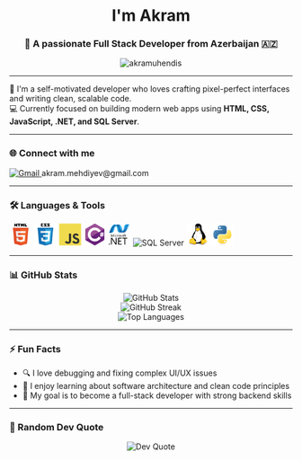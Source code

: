 <!-- HEADER -->
<h1 align="center">I'm Akram</h1>
<h3 align="center">🚀 A passionate Full Stack Developer from Azerbaijan 🇦🇿</h3>

<p align="center">
  <img src="https://komarev.com/ghpvc/?username=akramuhendis&label=Profile%20Views&color=0e75b6&style=flat" alt="akramuhendis" />
</p>

---

<!-- SHORT ABOUT -->
🌟 I'm a self-motivated developer who loves crafting pixel-perfect interfaces and writing clean, scalable code.  
💻 Currently focused on building modern web apps using **HTML, CSS, JavaScript, .NET, and SQL Server**.

---

### 🌐 Connect with me

<p align="left  
    <img src="https://img.shields.io/badge/LinkedIn-0A66C2?style=for-the-badge&logo=linkedin&logoColor=white" alt="LinkedIn"/>
  </a>
 <a href="mailto:akram.mehdiyev@gmail.com" target="_blank">
    <img src="https://img.shields.io/badge/Gmail-D14836?style=for-the-badge&logo=gmail&logoColor=white" alt="Gmail"/>
  </a>
  <a>akram.mehdiyev@gmail.com</a>
</p>

---

### 🛠️ Languages & Tools

<p align="left">
  <img src="https://raw.githubusercontent.com/devicons/devicon/master/icons/html5/html5-original-wordmark.svg" alt="HTML5" width="40" height="40"/>
  <img src="https://raw.githubusercontent.com/devicons/devicon/master/icons/css3/css3-original-wordmark.svg" alt="CSS3" width="40" height="40"/>
  <img src="https://raw.githubusercontent.com/devicons/devicon/master/icons/javascript/javascript-original.svg" alt="JavaScript" width="40" height="40"/>
  <img src="https://raw.githubusercontent.com/devicons/devicon/master/icons/csharp/csharp-original.svg" alt="C#" width="40" height="40"/>
  <img src="https://raw.githubusercontent.com/devicons/devicon/master/icons/dot-net/dot-net-original-wordmark.svg" alt=".NET" width="40" height="40"/>
  <img src="https://www.svgrepo.com/show/303229/microsoft-sql-server-logo.svg" alt="SQL Server" width="40" height="40"/>
  <img src="https://raw.githubusercontent.com/devicons/devicon/master/icons/linux/linux-original.svg" alt="Linux" width="40" height="40"/>
  <img src="https://raw.githubusercontent.com/devicons/devicon/master/icons/python/python-original.svg" alt="Python" width="40" height="40"/>
</p>

---

### 📊 GitHub Stats

<p align="center">
  <img src="https://github-readme-stats.vercel.app/api?username=akramuhendis&show_icons=true&theme=radical" alt="GitHub Stats" />
  <br/>
  <img src="https://github-readme-streak-stats.herokuapp.com/?user=akramuhendis&theme=radical" alt="GitHub Streak" />
  <br/>
  <img src="https://github-readme-stats.vercel.app/api/top-langs/?username=akramuhendis&layout=compact&theme=radical" alt="Top Languages" />
</p>

---

### ⚡ Fun Facts

- 🔍 I love debugging and fixing complex UI/UX issues
- 🧠 I enjoy learning about software architecture and clean code principles
- 🎯 My goal is to become a full-stack developer with strong backend skills

---

### 💬 Random Dev Quote

<p align="center">
  <img src="https://quotes-github-readme.vercel.app/api?type=horizontal&theme=radical" alt="Dev Quote" />
</p>
